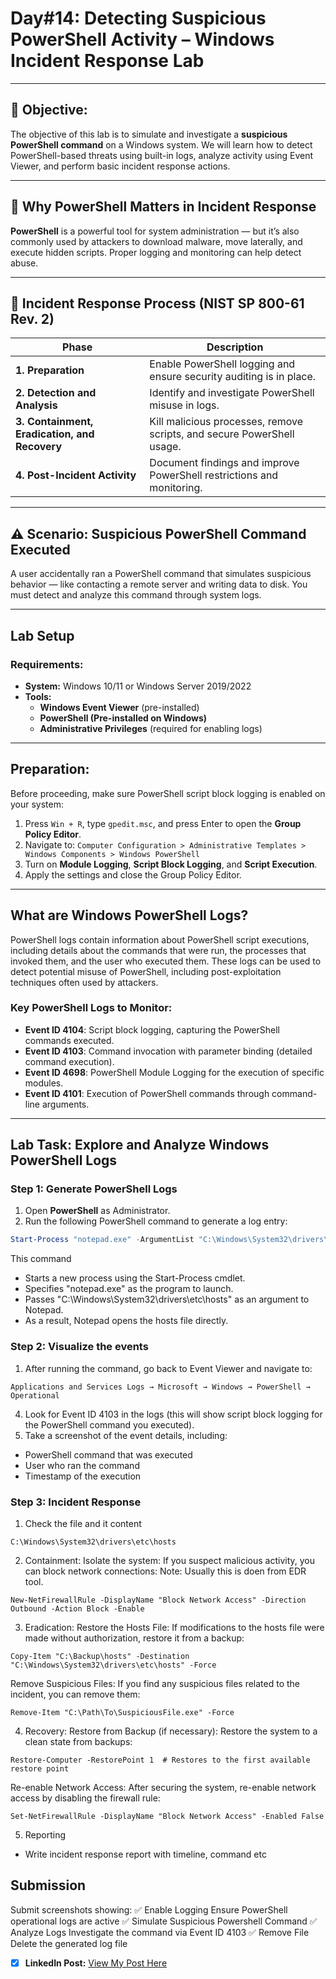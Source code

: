 # **Day#14: Detecting Suspicious PowerShell Activity – Windows Incident Response Lab**

---

## 🎯 **Objective:**  
The objective of this lab is to simulate and investigate a **suspicious PowerShell command** on a Windows system. We will learn how to detect PowerShell-based threats using built-in logs, analyze activity using Event Viewer, and perform basic incident response actions.

---

## 📘 **Why PowerShell Matters in Incident Response**

**PowerShell** is a powerful tool for system administration — but it’s also commonly used by attackers to download malware, move laterally, and execute hidden scripts. Proper logging and monitoring can help detect abuse.

---

## 🔁 **Incident Response Process (NIST SP 800-61 Rev. 2)**

| **Phase**                         | **Description**                                                                 |
|----------------------------------|---------------------------------------------------------------------------------|
| **1. Preparation**               | Enable PowerShell logging and ensure security auditing is in place.            |
| **2. Detection and Analysis**    | Identify and investigate PowerShell misuse in logs.                            |
| **3. Containment, Eradication, and Recovery** | Kill malicious processes, remove scripts, and secure PowerShell usage. |
| **4. Post-Incident Activity**    | Document findings and improve PowerShell restrictions and monitoring.          |

---

## ⚠️ **Scenario: Suspicious PowerShell Command Executed**

A user accidentally ran a PowerShell command that simulates suspicious behavior — like contacting a remote server and writing data to disk. You must detect and analyze this command through system logs.

---

## **Lab Setup**
### **Requirements:**
- **System:** Windows 10/11 or Windows Server 2019/2022
- **Tools:**
  - **Windows Event Viewer** (pre-installed)
  - **PowerShell (Pre-installed on Windows)**
  - **Administrative Privileges** (required for enabling logs)

---

## **Preparation:**
Before proceeding, make sure PowerShell script block logging is enabled on your system:

1. Press `Win + R`, type `gpedit.msc`, and press Enter to open the **Group Policy Editor**.
2. Navigate to:
`Computer Configuration > Administrative Templates > Windows Components > Windows PowerShell`
3. Turn on **Module Logging**, **Script Block Logging**, and **Script Execution**.
4. Apply the settings and close the Group Policy Editor.

---

## **What are Windows PowerShell Logs?**
PowerShell logs contain information about PowerShell script executions, including details about the commands that were run, the processes that invoked them, and the user who executed them. These logs can be used to detect potential misuse of PowerShell, including post-exploitation techniques often used by attackers.

### **Key PowerShell Logs to Monitor:**
- **Event ID 4104**: Script block logging, capturing the PowerShell commands executed.
- **Event ID 4103**: Command invocation with parameter binding (detailed command execution).
- **Event ID 4698**: PowerShell Module Logging for the execution of specific modules.
- **Event ID 4101**: Execution of PowerShell commands through command-line arguments.

---

## **Lab Task: Explore and Analyze Windows PowerShell Logs**


### **Step 1: Generate PowerShell Logs**
1. Open **PowerShell** as Administrator.
2. Run the following PowerShell command to generate a log entry:
```powershell
Start-Process "notepad.exe" -ArgumentList "C:\Windows\System32\drivers\etc\hosts"
```
This command
-  Starts a new process using the Start-Process cmdlet.
-  Specifies "notepad.exe" as the program to launch.
-  Passes "C:\Windows\System32\drivers\etc\hosts" as an argument to Notepad.
-  As a result, Notepad opens the hosts file directly.


### **Step 2: Visualize the events**

1. After running the command, go back to Event Viewer and navigate to:

`Applications and Services Logs → Microsoft → Windows → PowerShell → Operational`

4. Look for Event ID 4103 in the logs (this will show script block logging for the PowerShell command you executed).
5. Take a screenshot of the event details, including:
 - PowerShell command that was executed
 - User who ran the command
 - Timestamp of the execution

### **Step 3: Incident Response**

1. Check the file and it content

`C:\Windows\System32\drivers\etc\hosts`

2. Containment:
Isolate the system: If you suspect malicious activity, you can block network connections:
Note: Usually this is doen from EDR tool.
```
New-NetFirewallRule -DisplayName "Block Network Access" -Direction Outbound -Action Block -Enable
```
3. Eradication:
Restore the Hosts File: If modifications to the hosts file were made without authorization, restore it from a backup:

```
Copy-Item "C:\Backup\hosts" -Destination "C:\Windows\System32\drivers\etc\hosts" -Force
```
Remove Suspicious Files: If you find any suspicious files related to the incident, you can remove them:

```
Remove-Item "C:\Path\To\SuspiciousFile.exe" -Force
```

4. Recovery:
Restore from Backup (if necessary): Restore the system to a clean state from backups:

```
Restore-Computer -RestorePoint 1  # Restores to the first available restore point
```
Re-enable Network Access: After securing the system, re-enable network access by disabling the firewall rule:

```
Set-NetFirewallRule -DisplayName "Block Network Access" -Enabled False
```

5. Reporting
- Write incident response report with timeline, command etc

## Submission
Submit screenshots showing:
✅ Enable Logging	Ensure PowerShell operational logs are active
✅ Simulate Suspicious Powershell Command
✅ Analyze Logs	Investigate the command via Event ID 4103
✅ Remove File	Delete the generated log file

- [x] **LinkedIn Post:** [View My Post Here](https://www.linkedin.com/posts/prajwal-kunte-008869313_cybersecurity-socanalyst-powershellsecurity-activity-7354536689219842048-P9dl?utm_source=share&utm_medium=member_desktop&rcm=ACoAAE-u8sgBVqzP55c4GvPwfw20YNMFfe4EJ7U)
